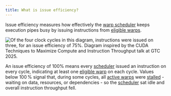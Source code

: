 ```yaml
---
title: What is issue efficiency?
---
```


Issue efficiency measures how effectively the [warp scheduler](https://modal.com/gpu-glossary/device-hardware/warp-scheduler) keeps execution pipes busy by issuing instructions from [eligible warps](https://www.notion.so/GPU-Performance-Glossary-2251e7f1694980bd93e4f67a75c6e489?pvs=21).

![Of the four clock cycles in this diagram, instructions were issued on three, for an issue efficiency of 75%. Diagram inspired by the [CUDA Techniques to Maximize Compute and Instruction Throughput](https://www.nvidia.com/en-us/on-demand/session/gtc25-s72685/) talk at GTC 2025.
](GPU%20Performance%20Glossary%202251e7f1694980bd93e4f67a75c6e489/terminal-cycles(2)%203.png)

An issue efficiency of 100% means every [scheduler](https://modal.com/gpu-glossary/device-hardware/warp-scheduler) issued an instruction on every cycle, indicating at least one [eligible warp](https://www.notion.so/GPU-Performance-Glossary-2251e7f1694980bd93e4f67a75c6e489?pvs=21) on each cycle. Values below 100 % signal that, during some cycles, all [active warps](https://www.notion.so/GPU-Performance-Glossary-2251e7f1694980bd93e4f67a75c6e489?pvs=21) were [stalled](https://www.notion.so/GPU-Performance-Glossary-2251e7f1694980bd93e4f67a75c6e489?pvs=21) - waiting on data, resources, or dependencies - so the [scheduler](https://modal.com/gpu-glossary/device-hardware/warp-scheduler) sat idle and overall instruction throughput fell.
